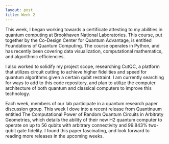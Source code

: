 ```yaml
---
layout: post
title: Week 2
---
```


This week, I began working towards a certificate attesting to my abilities in quantum computing at Brookhaven National Laboratories. This course, put together by the Co-Design Center for Quantum Advantage, is entitled Foundations of Quantum Computing. The course operates in Python, and has recently been covering data visualization, computational mathematics, and algorithmic efficiencies.

I also worked to solidify my project scope, researching CutQC, a platform that utilizes circuit cutting to achieve higher fidelities and speed for quantum algorithms given a certain qubit restraint. I am currently searching for ways to add to this code repository, and plan to utilize the computer architecture of both quantum and classical computers to improve this technology.

Each week, members of our lab participate in a quantum research paper discussion group. This week I dove into a recent release from Quantinuum entitled The Computational Power of Random Quantum Circuits in Arbitraty Geometries, which details the ability of their new H2 quantum computer to operate on up to 56 qubits with arbitrary connectivity and 99.843% two-qubit gate fidelity. I found this paper fascinating, and look forward to reading more releases in the upcoming weeks.
